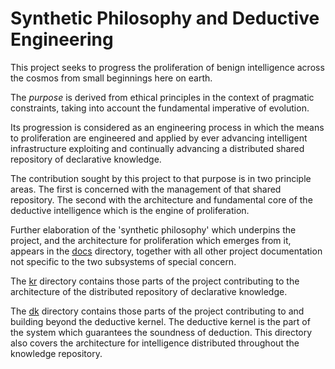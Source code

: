 # Synthetic Philosophy and Deductive Engineering

This project seeks to progress the proliferation of benign intelligence across the cosmos from small beginnings here on earth.

The _purpose_ is derived from ethical principles in the context of pragmatic constraints, taking into account the fundamental imperative of evolution.

Its progression is considered as an engineering process in which the means to proliferation are engineered and applied by ever advancing intelligent infrastructure exploiting and continually advancing a distributed shared repository of declarative knowledge.

The contribution sought by this project to that purpose is in two principle areas.
The first is concerned with the management of that shared repository.
The second with the architecture and fundamental core of the deductive intelligence which is the engine of proliferation.

Further elaboration of the 'synthetic philosophy' which underpins the project, and the architecture for proliferation which emerges from it, appears in the [docs](docs/README.md) directory, together with all other project documentation not specific to the two subsystems of special concern.

The [kr](kr/README.md) directory contains those parts of the project contributing to the architecture of the distributed repository of declarative knowledge.

The [dk](dk/README.md) directory contains those parts of the project contributing to and building beyond the deductive kernel.
The deductive kernel is the part of the system which guarantees the soundness of deduction.
This directory also covers the architecture for intelligence distributed throughout the knowledge repository.